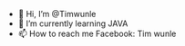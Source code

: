 - 👋 Hi, I’m @Timwunle
- 🌱 I’m currently learning JAVA
- 📫 How to reach me Facebook: Tim wunle

<!---
Timwunle/Timwunle is a ✨ special ✨ repository because its `README.md` (this file) appears on your GitHub profile.
You can click the Preview link to take a look at your changes.
--->
